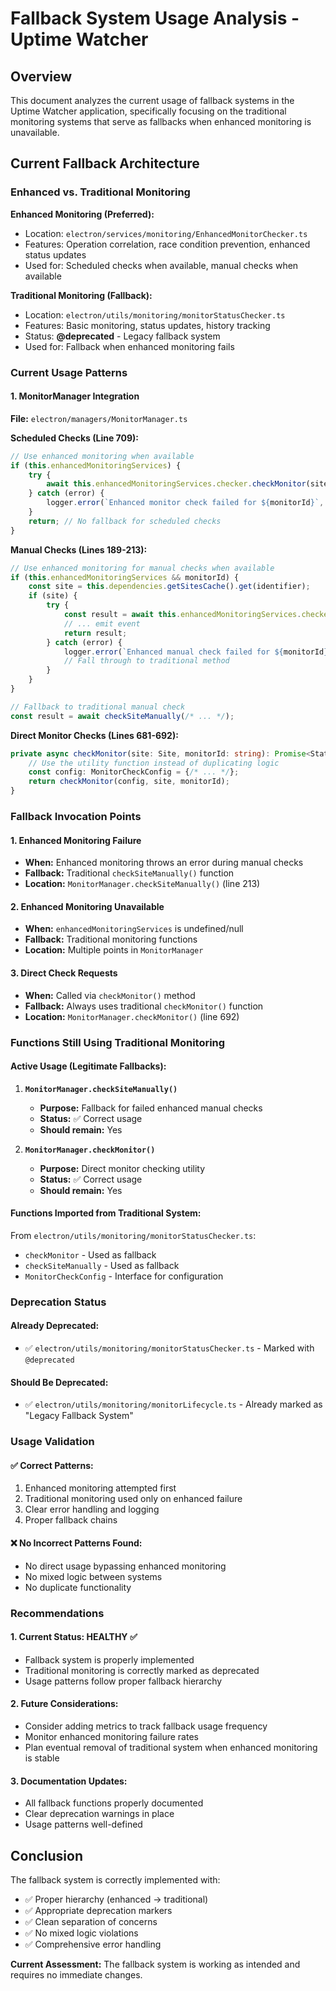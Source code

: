 # Fallback System Usage Analysis - Uptime Watcher

## Overview

This document analyzes the current usage of fallback systems in the Uptime Watcher application, specifically focusing on the traditional monitoring systems that serve as fallbacks when enhanced monitoring is unavailable.

## Current Fallback Architecture

### Enhanced vs. Traditional Monitoring

**Enhanced Monitoring (Preferred):**
- Location: `electron/services/monitoring/EnhancedMonitorChecker.ts`
- Features: Operation correlation, race condition prevention, enhanced status updates
- Used for: Scheduled checks when available, manual checks when available

**Traditional Monitoring (Fallback):**
- Location: `electron/utils/monitoring/monitorStatusChecker.ts`
- Features: Basic monitoring, status updates, history tracking
- Status: **@deprecated** - Legacy fallback system
- Used for: Fallback when enhanced monitoring fails

### Current Usage Patterns

#### 1. MonitorManager Integration

**File:** `electron/managers/MonitorManager.ts`

**Scheduled Checks (Line 709):**
```typescript
// Use enhanced monitoring when available
if (this.enhancedMonitoringServices) {
    try {
        await this.enhancedMonitoringServices.checker.checkMonitor(site, monitorId, false);
    } catch (error) {
        logger.error(`Enhanced monitor check failed for ${monitorId}`, error);
    }
    return; // No fallback for scheduled checks
}
```

**Manual Checks (Lines 189-213):**
```typescript
// Use enhanced monitoring for manual checks when available
if (this.enhancedMonitoringServices && monitorId) {
    const site = this.dependencies.getSitesCache().get(identifier);
    if (site) {
        try {
            const result = await this.enhancedMonitoringServices.checker.checkMonitor(site, monitorId, true);
            // ... emit event
            return result;
        } catch (error) {
            logger.error(`Enhanced manual check failed for ${monitorId}`, error);
            // Fall through to traditional method
        }
    }
}

// Fallback to traditional manual check
const result = await checkSiteManually(/* ... */);
```

**Direct Monitor Checks (Lines 681-692):**
```typescript
private async checkMonitor(site: Site, monitorId: string): Promise<StatusUpdate | undefined> {
    // Use the utility function instead of duplicating logic
    const config: MonitorCheckConfig = {/* ... */};
    return checkMonitor(config, site, monitorId);
}
```

### Fallback Invocation Points

#### 1. Enhanced Monitoring Failure
- **When:** Enhanced monitoring throws an error during manual checks
- **Fallback:** Traditional `checkSiteManually()` function
- **Location:** `MonitorManager.checkSiteManually()` (line 213)

#### 2. Enhanced Monitoring Unavailable
- **When:** `enhancedMonitoringServices` is undefined/null
- **Fallback:** Traditional monitoring functions
- **Location:** Multiple points in `MonitorManager`

#### 3. Direct Check Requests
- **When:** Called via `checkMonitor()` method
- **Fallback:** Always uses traditional `checkMonitor()` function
- **Location:** `MonitorManager.checkMonitor()` (line 692)

### Functions Still Using Traditional Monitoring

#### Active Usage (Legitimate Fallbacks):

1. **`MonitorManager.checkSiteManually()`**
   - **Purpose:** Fallback for failed enhanced manual checks
   - **Status:** ✅ Correct usage
   - **Should remain:** Yes

2. **`MonitorManager.checkMonitor()`**
   - **Purpose:** Direct monitor checking utility
   - **Status:** ✅ Correct usage
   - **Should remain:** Yes

#### Functions Imported from Traditional System:

From `electron/utils/monitoring/monitorStatusChecker.ts`:
- `checkMonitor` - Used as fallback
- `checkSiteManually` - Used as fallback
- `MonitorCheckConfig` - Interface for configuration

### Deprecation Status

#### Already Deprecated:
- ✅ `electron/utils/monitoring/monitorStatusChecker.ts` - Marked with `@deprecated`

#### Should Be Deprecated:
- ✅ `electron/utils/monitoring/monitorLifecycle.ts` - Already marked as "Legacy Fallback System"

### Usage Validation

#### ✅ Correct Patterns:
1. Enhanced monitoring attempted first
2. Traditional monitoring used only on enhanced failure
3. Clear error handling and logging
4. Proper fallback chains

#### ❌ No Incorrect Patterns Found:
- No direct usage bypassing enhanced monitoring
- No mixed logic between systems
- No duplicate functionality

### Recommendations

#### 1. Current Status: HEALTHY ✅
- Fallback system is properly implemented
- Traditional monitoring is correctly marked as deprecated
- Usage patterns follow proper fallback hierarchy

#### 2. Future Considerations:
- Consider adding metrics to track fallback usage frequency
- Monitor enhanced monitoring failure rates
- Plan eventual removal of traditional system when enhanced monitoring is stable

#### 3. Documentation Updates:
- All fallback functions properly documented
- Clear deprecation warnings in place
- Usage patterns well-defined

## Conclusion

The fallback system is correctly implemented with:
- ✅ Proper hierarchy (enhanced → traditional)
- ✅ Appropriate deprecation markers
- ✅ Clean separation of concerns
- ✅ No mixed logic violations
- ✅ Comprehensive error handling

**Current Assessment:** The fallback system is working as intended and requires no immediate changes.
